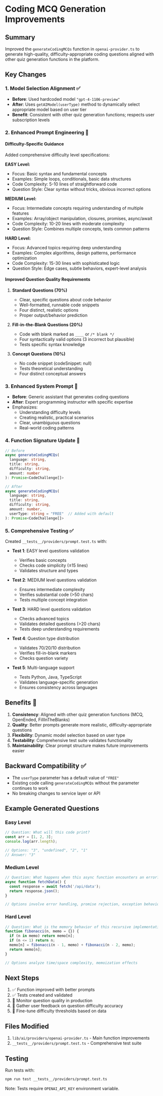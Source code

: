# Coding MCQ Generation Improvements

## Summary
Improved the `generateCodingMCQs` function in `openai-provider.ts` to generate high-quality, difficulty-appropriate coding questions aligned with other quiz generation functions in the platform.

## Key Changes

### 1. **Model Selection Alignment** ✅
- **Before**: Used hardcoded model `"gpt-4-1106-preview"`
- **After**: Uses `getAIModel(userType)` method to dynamically select appropriate model based on user tier
- **Benefit**: Consistent with other quiz generation functions; respects user subscription levels

### 2. **Enhanced Prompt Engineering** 🎯

#### Difficulty-Specific Guidance
Added comprehensive difficulty level specifications:

**EASY Level:**
- Focus: Basic syntax and fundamental concepts
- Examples: Simple loops, conditionals, basic data structures
- Code Complexity: 5-10 lines of straightforward code
- Question Style: Clear syntax without tricks, obvious incorrect options

**MEDIUM Level:**
- Focus: Intermediate concepts requiring understanding of multiple features
- Examples: Array/object manipulation, closures, promises, async/await
- Code Complexity: 10-20 lines with moderate complexity
- Question Style: Combines multiple concepts, tests common patterns

**HARD Level:**
- Focus: Advanced topics requiring deep understanding
- Examples: Complex algorithms, design patterns, performance optimization
- Code Complexity: 15-30 lines with sophisticated logic
- Question Style: Edge cases, subtle behaviors, expert-level analysis

#### Improved Question Quality Requirements

1. **Standard Questions (70%)**
   - Clear, specific questions about code behavior
   - Well-formatted, runnable code snippets
   - Four distinct, realistic options
   - Proper output/behavior prediction

2. **Fill-in-the-Blank Questions (20%)**
   - Code with blank marked as `____` or `/* blank */`
   - Four syntactically valid options (3 incorrect but plausible)
   - Tests specific syntax knowledge

3. **Concept Questions (10%)**
   - No code snippet (codeSnippet: null)
   - Tests theoretical understanding
   - Four distinct conceptual answers

### 3. **Enhanced System Prompt** 🤖
- **Before**: Generic assistant that generates coding questions
- **After**: Expert programming instructor with specific expertise
- Emphasizes:
  - Understanding difficulty levels
  - Creating realistic, practical scenarios
  - Clear, unambiguous questions
  - Real-world coding patterns

### 4. **Function Signature Update** 📝
```typescript
// Before
async generateCodingMCQs(
  language: string,
  title: string,
  difficulty: string,
  amount: number
): Promise<CodeChallenge[]>

// After
async generateCodingMCQs(
  language: string,
  title: string,
  difficulty: string,
  amount: number,
  userType: string = "FREE"  // Added with default
): Promise<CodeChallenge[]>
```

### 5. **Comprehensive Testing** ✅

Created `__tests__/providers/prompt.test.ts` with:

- **Test 1**: EASY level questions validation
  - Verifies basic concepts
  - Checks code simplicity (≤15 lines)
  - Validates structure and types

- **Test 2**: MEDIUM level questions validation
  - Ensures intermediate complexity
  - Verifies substantial code (>50 chars)
  - Tests multiple concept integration

- **Test 3**: HARD level questions validation
  - Checks advanced topics
  - Validates detailed questions (>20 chars)
  - Tests deep understanding requirements

- **Test 4**: Question type distribution
  - Validates 70/20/10 distribution
  - Verifies fill-in-blank markers
  - Checks question variety

- **Test 5**: Multi-language support
  - Tests Python, Java, TypeScript
  - Validates language-specific generation
  - Ensures consistency across languages

## Benefits 🚀

1. **Consistency**: Aligned with other quiz generation functions (MCQ, OpenEnded, FillInTheBlanks)
2. **Quality**: Better prompts generate more realistic, difficulty-appropriate questions
3. **Flexibility**: Dynamic model selection based on user type
4. **Testability**: Comprehensive test suite validates functionality
5. **Maintainability**: Clear prompt structure makes future improvements easier

## Backward Compatibility ✅

- The `userType` parameter has a default value of `"FREE"`
- Existing code calling `generateCodingMCQs` without the parameter continues to work
- No breaking changes to service layer or API

## Example Generated Questions

### Easy Level
```javascript
// Question: What will this code print?
const arr = [1, 2, 3];
console.log(arr.length);

// Options: "3", "undefined", "2", "1"
// Answer: "3"
```

### Medium Level
```javascript
// Question: What happens when this async function encounters an error?
async function fetchData() {
  const response = await fetch('/api/data');
  return response.json();
}

// Options involve error handling, promise rejection, exception behavior
```

### Hard Level
```javascript
// Question: What is the memory behavior of this recursive implementation?
function fibonacci(n, memo = {}) {
  if (n in memo) return memo[n];
  if (n <= 1) return n;
  memo[n] = fibonacci(n - 1, memo) + fibonacci(n - 2, memo);
  return memo[n];
}

// Options analyze time/space complexity, memoization effects
```

## Next Steps

1. ✅ Function improved with better prompts
2. ✅ Tests created and validated
3. 🔄 Monitor question quality in production
4. 🔄 Gather user feedback on question difficulty accuracy
5. 🔄 Fine-tune difficulty thresholds based on data

## Files Modified

1. `lib/ai/providers/openai-provider.ts` - Main function improvements
2. `__tests__/providers/prompt.test.ts` - Comprehensive test suite

## Testing

Run tests with:
```bash
npm run test __tests__/providers/prompt.test.ts
```

Note: Tests require `OPENAI_API_KEY` environment variable.
